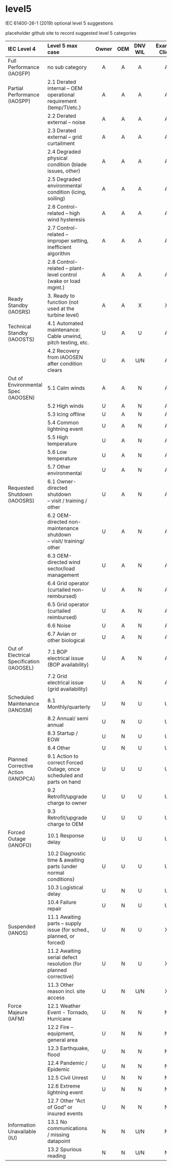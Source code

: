 # level5
IEC 61400-26-1 (2019) optional level 5 suggestions


placeholder github site to record suggested level 5 categories

| IEC Level 4      | Level 5 max case   | Owner  | OEM    | DNV WIL |         | Example Client |
| :-------------- | :---------------- | :----: | :----: | :-----: | :-----: | :------------: |
| Full Performance <br>(IAOSFP)| no sub category    | A      |A       |A        |         | A              |
| Partial Performance <br>(IAOSPP)| 2.1 Derated internal – OEM operational requirement (temp/TI/etc.)    | A      |A       |A        |         | A              |
|    | 2.2 Derated external – noise   | A      |A       |A        |         | A              |
|    | 2.3 Derated external – grid curtailment   | A      |A       |A        |         | A              |
|    | 2.4 Degraded physical condition (blade issues, other)  | A      |A       |A        |         | A              |
|    | 2.5 Degraded environmental condition (icing, soiling)   | A      |A       |A        |         | A              |
|    | 2.6 Control-related – high wind hysteresis   | A      |A       |A        |         | A              |
|    | 2.7 Control-related – improper setting, inefficient algorithm | A      |A       |A        |         | A              |
|    | 2.8 Control-related – plant-level control (wake or load mgmt.)   | A      |A       |A        |         | A              |
| Ready Standby <br>(IAOSRS)   | 3. Ready to function (not used at the turbine level)  | A      |A       |X        |         | X              |
| Technical Standby <br>(IAOOSTS)   | 4.1 Automated maintenance: Cable unwind, pitch testing, etc.  | U      |A       |U       |         | A              |
|    | 4.2 Recovery from IAOOSEN after condition clears | U      |A       |U/N        |         | A              |
|  Out of Environmental Spec (IAOOSEN)  | 5.1 Calm winds  | A      |A       |  N       |       | A   |
|    | 5.2 High winds   | U      |A       | N      |         | A              |
|    | 5.3 Icing offline  | U      |A       | N      |         | A              |
|    | 5.4 Common lightning event  | U      |A       | N      |         | A              |
|    | 5.5 High temperature   | U      |A       | N      |         | A              |
|    | 5.6 Low temperature   | U      |A       | N      |         | A              |
|    | 5.7 Other environmental   | U      |A       | N      |         | A              |
| Requested Shutdown <br> (IAOOSRS) | 6.1 Owner-directed shutdown <br>– visit / training / other   | U      |A       | N      |         | A              |
|  | 6.2 OEM-directed non-maintenance shutdown <br>– visit/ training/ other  | U      |A       | N      |         | A              |
|  | 6.3 OEM-directed wind sector/load management | U      |A       | N      |         | A              |
|  | 6.4 Grid operator (curtailed non- reimbursed)  | U      |A       | N      |         | A              |
|  | 6.5 Grid operator (curtailed reimbursed) | U      |A       | N      |         | A              |
|  | 6.6 Noise  | U      |A       | N      |         | A              |
|  | 6.7 Avian or other biological  | U      |A       | N      |         | A              |
| Out of Electrical Specification (IAOOSEL)   | 7.1 BOP electrical issue (BOP availability) | U      |A       | N      |         | A              |
|   | 7.2 Grid electrical issue (grid availability) | U      |A       | N      |         | A              |
| Scheduled Maintenance (IANOSM)  | 8.1 Monthly/quarterly| U      |N       | U     |         | U             |
|   | 8.2 Annual/ semi annual | U      |N       | U      |         | U              |
|   | 8.3 Startup / EOW | U      |N      | U      |         | U              |
|   | 8.4 Other | U      |N       | U      |         | U              |
| Planned Corrective Action (IANOPCA)  | 9.1 Action to correct Forced Outage, once scheduled and parts on hand | U      |U      | U      |         | U              |
|   | 9.2 Retrofit/upgrade charge to owner | U      |U       | U     |         | U             |
|   | 9.3 Retrofit/upgrade charge to OEM | U      |U       | U     |         | U              |
| Forced Outage (IANOFO)  | 10.1 Response delay | U      |U      |U      |         | U             |
|   | 10.2 Diagnostic time & awaiting parts (under normal conditions) | U      |U       | U     |         | U             |
|   | 10.3 Logistical delay | U      | N      | U      |         | U              |
|   | 10.4 Failure repair | U      | N      | U      |         | U             |
| Suspended (IANOS)  | 11.1 Awaiting parts – supply issue (for sched., planned, or forced) | U      |N       | U     |         | X             |
|   | 11.2 Awaiting serial defect resolution (for planned corrective) | U      |N      | U     |         | X             |
|   | 11.3 Other reason incl. site access | U      |N       | U/N      |         |X              |
|  Force Majeure (IAFM) | 12.1 Weather Event - Tornado, Hurricane | U      |N      | N      |         | N             |
|  | 12.2 Fire – equipment, general area| U      |N      | N      |         | N              |
|  | 12.3 Earthquake, flood | U      |N      | N      |         | N              |
|  | 12.4 Pandemic / Epidemic| U      |N       | N      |         | N             |
|  | 12.5 Civil Unrest| U      |N       | N      |         | N             |
|  | 12.6 Extreme lightning event | U      |N       | N      |         | N              |
|  | 12.7 Other “Act of God” or insured events | U      |N      | N      |         | N              |
| Information Unavailable (IU) | 13.1 No communications / missing datapoint | N     |N       | U/N      |         | N              |
| | 13.2 Spurious reading | N      |N       | U/N      |         | N              |

